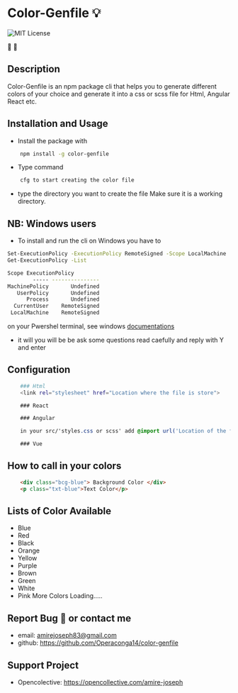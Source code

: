 # Color-Genfile 💡 
![MIT License](https://img.shields.io/static/v1.svg?label=📜%20License&message=MIT&color=informational)

💌 💓 

## Description
Color-Genfile is an npm package cli that helps you to generate different colors of your choice and generate it into a css or scss file for Html, Angular React etc.


## Installation and Usage
* Install the package with 
```bash 
    npm install -g color-genfile
```
* Type command 
```bash 
    cfg to start creating the color file
```
* type the directory you want to create the file Make sure it is a working directory.
 
## NB: Windows users
* To install and run the cli on Windows you have to 
```bash 
Set-ExecutionPolicy -ExecutionPolicy RemoteSigned -Scope LocalMachine
Get-ExecutionPolicy -List

Scope ExecutionPolicy
        ----- ---------------
MachinePolicy       Undefined
   UserPolicy       Undefined
      Process       Undefined
  CurrentUser    RemoteSigned
 LocalMachine    RemoteSigned
```
 on your Pwershel terminal, see windows <a href="https://learn.microsoft.com/en-us/powershell/module/microsoft.powershell.security/set-executionpolicy?view=powershell-7.3">documentations</a>
* it will you will be be ask some questions read caefully and reply with Y and enter



## Configuration
```bash
    ### Html
    <link rel="stylesheet" href="Location where the file is store">
```
```css
    ### React
```
```css
    ### Angular

    in your src/'styles.css or scss' add @import url('Location of the file')

```

```css
    ### Vue
```
## How to call in your colors

```html
    <div class="bcg-blue"> Background Color </div>
    <p class="txt-blue">Text Color</p>
```

## Lists of Color Available
* Blue
* Red
* Black
* Orange
* Yellow
* Purple
* Brown
* Green
* White
* Pink
More Colors Loading.....


## Report Bug 🐛 or contact me
* email: amirejoseph83@gmail.com
* github: https://github.com/Operaconga14/color-genfile

## Support Project
* Opencolective: https://opencollective.com/amire-joseph